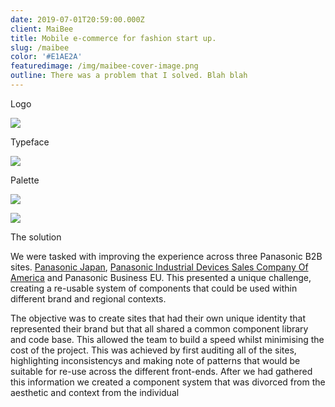 ```yaml
---
date: 2019-07-01T20:59:00.000Z
client: MaiBee
title: Mobile e-commerce for fashion start up.
slug: /maibee
color: '#E1AE2A'
featuredimage: /img/maibee-cover-image.png
outline: There was a problem that I solved. Blah blah
---
```

<div class="OffsetContent Logo">

<p class="title">Logo</p>

![](/img/maibe-logo.svg)

</div>

<div class="OffsetContent">

<p class="title">Typeface</p>

![](/img/maibee-typeface.svg)

</div>

<div class="OffsetContent Colours">

<p class="title">Palette</p>

![](/img/panasonic-colours.svg)

</div>
<div class="FullWidthImage">

![](/img/test-image.jpg)

</div>
<div class="OffsetContent">

<p class="title">The solution</p>

<div class="content">

We were tasked with improving the experience across three Panasonic B2B sites. <a href="https://biz.panasonic.com/">Panasonic Japan</a>, <a href="https://na.industrial.panasonic.com/"> Panasonic Industrial Devices Sales Company Of America</a> and Panasonic Business EU. This presented a unique challenge, creating a re-usable system of components that could be used within different brand and regional contexts.

The objective was to create sites that had their own unique identity that represented their brand but that all shared a common component library and code base. This allowed the team to build a speed whilst minimising the cost of the project. This was achieved by first auditing all of the sites, highlighting inconsistencys and making note of patterns that would be suitable for re-use across the different front-ends. After we had gathered this information we created a component system that was divorced from the aesthetic and context from the individual 

</div>

</div>
